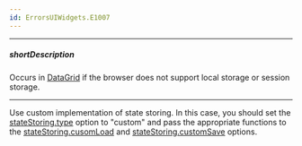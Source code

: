 ```yaml
---
id: ErrorsUIWidgets.E1007
---
```

---
##### shortDescription
Occurs in [DataGrid](/api-reference/10%20UI%20Components/dxDataGrid '/Documentation/ApiReference/UI_Components/dxDataGrid/') if the browser does not support local storage or session storage.

---
Use custom implementation of state storing. In this case, you should set the [stateStoring.type](/api-reference/10%20UI%20Components/GridBase/1%20Configuration/stateStoring/type.md '/Documentation/ApiReference/UI_Components/dxDataGrid/Configuration/stateStoring/#type') option to "custom" and pass the appropriate functions to the [stateStoring.cusomLoad](/api-reference/10%20UI%20Components/GridBase/1%20Configuration/stateStoring/customLoad.md '/Documentation/ApiReference/UI_Components/dxDataGrid/Configuration/stateStoring/#customLoad') and [stateStoring.customSave](/api-reference/10%20UI%20Components/GridBase/1%20Configuration/stateStoring/customSave.md '/Documentation/ApiReference/UI_Components/dxDataGrid/Configuration/stateStoring/#customSave') options.